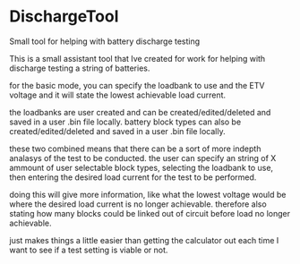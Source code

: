 # DischargeTool
Small tool for helping with battery discharge testing

This is a small assistant tool that Ive created for work for helping with discharge testing a string of batteries.

for the basic mode, you can specify the loadbank to use and the ETV voltage and it will state the lowest achievable load current.

the loadbanks are user created and can be created/edited/deleted and saved in a user .bin file locally.
battery block types can also be created/edited/deleted and saved in a user .bin file locally.

these two combined means that there can be a sort of more indepth analasys of the test to be conducted.
the user can specify an string of X ammount of user selectable block types, selecting the loadbank to use, then entering the desired
load current for the test to be performed.

doing this will give more information, like what the lowest voltage would be where the desired load current is no longer achievable.
therefore also stating how many blocks could be linked out of circuit before load no longer achievable.

just makes things a little easier than getting the calculator out each time I want to see if a test setting is viable or not.
